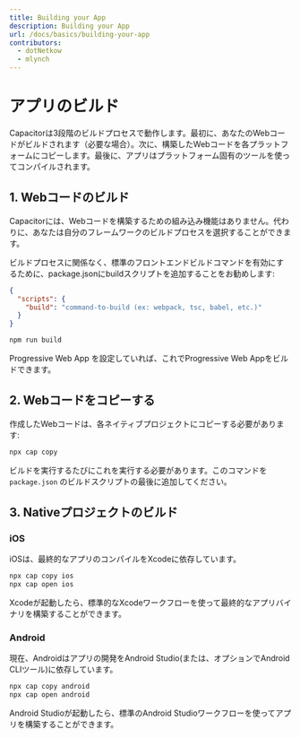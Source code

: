 ```yaml
---
title: Building your App 
description: Building your App
url: /docs/basics/building-your-app
contributors:
  - dotNetkow
  - mlynch
---
```


# アプリのビルド

<p class="intro">Capacitorは3段階のビルドプロセスで動作します。最初に、あなたのWebコードがビルドされます（必要な場合）。次に、構築したWebコードを各プラットフォームにコピーします。最後に、アプリはプラットフォーム固有のツールを使ってコンパイルされます。</p>

## 1. Webコードのビルド

Capacitorには、Webコードを構築するための組み込み機能はありません。代わりに、あなたは自分のフレームワークのビルドプロセスを選択することができます。

ビルドプロセスに関係なく、標準のフロントエンドビルドコマンドを有効にするために、package.jsonにbuildスクリプトを追加することをお勧めします:

```json
{
  "scripts": {
    "build": "command-to-build (ex: webpack, tsc, babel, etc.)"
  }
}
```


```bash
npm run build
```

<stencil-route-link url="/docs/basics/progressive-web-app">Progressive Web App</stencil-route-link> を設定していれば、これでProgressive Web Appをビルドできます。

## 2. Webコードをコピーする

作成したWebコードは、各ネイティブプロジェクトにコピーする必要があります:

```bash
npx cap copy
```

ビルドを実行するたびにこれを実行する必要があります。このコマンドを `package.json` のビルドスクリプトの最後に追加してください。

## 3. Nativeプロジェクトのビルド

### iOS

iOSは、最終的なアプリのコンパイルをXcodeに依存しています。

```bash
npx cap copy ios
npx cap open ios
```

Xcodeが起動したら、標準的なXcodeワークフローを使って最終的なアプリバイナリを構築することができます。

### Android

現在、Androidはアプリの開発をAndroid Studio(または、オプションでAndroid CLIツール)に依存しています。

```bash
npx cap copy android
npx cap open android
```

Android Studioが起動したら、標準のAndroid Studioワークフローを使ってアプリを構築することができます。
